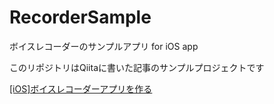 # RecorderSample
ボイスレコーダーのサンプルアプリ for iOS app

このリポジトリはQiitaに書いた記事のサンプルプロジェクトです

[[iOS]ボイスレコーダーアプリを作る](https://qiita.com/army_sh/items/946aa15263a6d087a99c)
